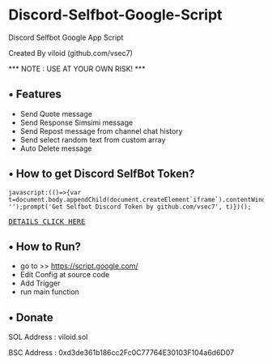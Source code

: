 # Discord-Selfbot-Google-Script
Discord Selfbot Google App Script

Created By viloid (github.com/vsec7)

*** NOTE : USE AT YOUR OWN RISK! ***

## • Features
- Send Quote message
- Send Response Simsimi message
- Send Repost message from channel chat history
- Send select random text from custom array
- Auto Delete message

## • How to get Discord SelfBot Token?

```
javascript:(()=>{var t=document.body.appendChild(document.createElement`iframe`).contentWindow.localStorage.token.replace(/["]+/g, '');prompt('Get Selfbot Discord Token by github.com/vsec7', t)})();
```

[<kbd>DETAILS CLICK HERE</kbd>](https://gist.github.com/vsec7/12066af3f704bd337c52c30f4c492ba2)

## • How to Run?

- go to >> https://script.google.com/
- Edit Config at source code
- Add Trigger
- run main function

## • Donate

SOL Address : viloid.sol

BSC Address : 0xd3de361b186cc2Fc0C77764E30103F104a6d6D07
